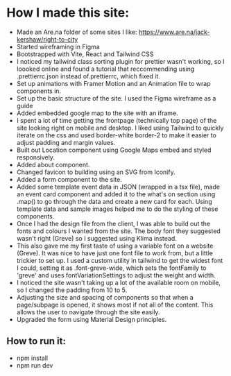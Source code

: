 # How I made this site:

- Made an Are.na folder of some sites I like:
  https://www.are.na/jack-kershaw/right-to-city
- Started wireframing in Figma
- Bootstrapped with Vite, React and Tailwind CSS
- I noticed my tailwind class sorting plugin for prettier wasn't working, so I loooked online and found a tutorial that reccommending using .prettierrc.json instead of.prettierrc, which fixed it.
- Set up animations with Framer Motion and an Animation file to wrap components in.
- Set up the basic structure of the site. I used the Figma wireframe as a guide
- Added embedded google map to the site with an iframe.
- I spent a lot of time getting the frontpage (technically top page) of the site looking right on mobile and desktop. I liked using Tailwind to quickly iterate on the css and used border-white border-2 to make it easier to adjust padding and margin values.
- Built out Location component using Google Maps embed and styled responsively.
- Added about component.
- Changed favicon to building using an SVG from Iconify.
- Added a form component to the site.
- Added some template event data in JSON (wrapped in a tsx file), made an event card component and added it to the what's on section using .map() to go through the data and create a new card for each. Using template data and sample images helped me to do the styling of these components.
- Once I had the design file from the client, I was able to build out the fonts and colours I wanted from the site. The body font they suggested wasn't right (Greve) so I suggested using Klima instead.
- This also gave me my first taste of using a variable font on a website (Greve). It was nice to have just one font file to work from, but a little trickier to set up. I used a custom utility in tailwind to get the widest font I could, setting it as .font-greve-wide, which sets the fontFamily to 'greve' and uses fontVariationSettings to adjust the weight and width.
- I noticed the site wasn't taking up a lot of the available room on mobile, so I changed the padding from 10 to 5.
- Adjusting the size and spacing of components so that when a page/subpage is opened, it shows most if not all of the content. This allows the user to navigate through the site easily.
- Upgraded the form using Material Design principles.

## How to run it:

- npm install
- npm run dev
